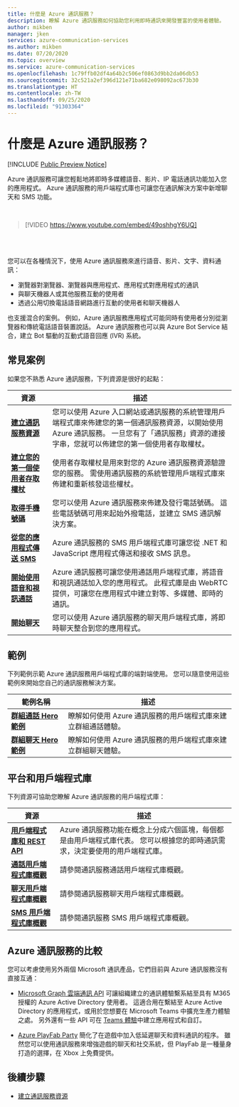 ```yaml
---
title: 什麼是 Azure 通訊服務？
description: 瞭解 Azure 通訊服務如何協助您利用即時通訊來開發豐富的使用者體驗。
author: mikben
manager: jken
services: azure-communication-services
ms.author: mikben
ms.date: 07/20/2020
ms.topic: overview
ms.service: azure-communication-services
ms.openlocfilehash: 1c79ffb02df4a64b2c506ef0863d9bb2da06db53
ms.sourcegitcommit: 32c521a2ef396d121e71ba682e098092ac673b30
ms.translationtype: HT
ms.contentlocale: zh-TW
ms.lasthandoff: 09/25/2020
ms.locfileid: "91303364"
---
```

# <a name="what-is-azure-communication-services"></a>什麼是 Azure 通訊服務？

[!INCLUDE [Public Preview Notice](./includes/public-preview-include.md)]

Azure 通訊服務可讓您輕鬆地將即時多媒體語音、影片、IP 電話通訊功能加入您的應用程式。 Azure 通訊服務的用戶端程式庫也可讓您在通訊解決方案中新增聊天和 SMS 功能。

<br>

> [!VIDEO https://www.youtube.com/embed/49oshhgY6UQ]

<br>
<br>

您可以在各種情況下，使用 Azure 通訊服務來進行語音、影片、文字、資料通訊：

- 瀏覽器對瀏覽器、瀏覽器與應用程式、應用程式對應用程式的通訊
- 與聊天機器人或其他服務互動的使用者
- 透過公用切換電話語音網路進行互動的使用者和聊天機器人

也支援混合的案例。 例如，Azure 通訊服務應用程式可能同時有使用者分別從瀏覽器和傳統電話語音裝置說話。 Azure 通訊服務也可以與 Azure Bot Service 結合，建立 Bot 驅動的互動式語音回應 (IVR) 系統。

## <a name="common-scenarios"></a>常見案例

如果您不熟悉 Azure 通訊服務，下列資源是很好的起點：
<br>

| 資源                               |描述                           |
|---                                    |---                                   |
|**[建立通訊服務資源](./quickstarts/create-communication-resource.md)**|您可以使用 Azure 入口網站或通訊服務的系統管理用戶端程式庫來佈建您的第一個通訊服務資源，以開始使用 Azure 通訊服務。 一旦您有了「通訊服務」資源的連接字串，您就可以佈建您的第一個使用者存取權杖。|
|**[建立您的第一個使用者存取權杖](./quickstarts/access-tokens.md)**|使用者存取權杖是用來對您的 Azure 通訊服務資源驗證您的服務。 需使用通訊服務的系統管理用戶端程式庫來佈建和重新核發這些權杖。|
|**[取得手機號碼](./quickstarts/telephony-sms/get-phone-number.md)**|您可以使用 Azure 通訊服務來佈建及發行電話號碼。 這些電話號碼可用來起始外撥電話，並建立 SMS 通訊解決方案。|
|**[從您的應用程式傳送 SMS](./quickstarts/telephony-sms/send.md)**|Azure 通訊服務的 SMS 用戶端程式庫可讓您從 .NET 和 JavaScript 應用程式傳送和接收 SMS 訊息。|
|**[開始使用語音和視訊通話](./quickstarts/voice-video-calling/getting-started-with-calling.md)**| Azure 通訊服務可讓您使用通話用戶端程式庫，將語音和視訊通話加入您的應用程式。 此程式庫是由 WebRTC 提供，可讓您在應用程式中建立對等、多媒體、即時的通訊。|
|**[開始聊天](./quickstarts/chat/get-started.md)**|您可以使用 Azure 通訊服務的聊天用戶端程式庫，將即時聊天整合到您的應用程式。|


## <a name="samples"></a>範例

下列範例示範 Azure 通訊服務用戶端程式庫的端對端使用。 您可以隨意使用這些範例來開始您自己的通訊服務解決方案。
<br>

| 範例名稱                               | 描述                           |
|---                                    |---                                   |
|**[群組通話 Hero 範例](./samples/calling-hero-sample.md)**|瞭解如何使用 Azure 通訊服務的用戶端程式庫來建立群組通話體驗。|
|**[群組聊天 Hero 範例](./samples/chat-hero-sample.md)**|瞭解如何使用 Azure 通訊服務的用戶端程式庫來建立群組聊天體驗。|


## <a name="platforms-and-client-libraries"></a>平台和用戶端程式庫

下列資源可協助您瞭解 Azure 通訊服務的用戶端程式庫：

| 資源                               | 描述                           |
|---                                    |---                                   |
|**[用戶端程式庫和 REST API](./concepts/sdk-options.md)**|Azure 通訊服務功能在概念上分成六個區塊，每個都是由用戶端程式庫代表。 您可以根據您的即時通訊需求，決定要使用的用戶端程式庫。|
|**[通話用戶端程式庫概觀](./concepts/voice-video-calling/calling-sdk-features.md)**|請參閱通訊服務通話用戶端程式庫概觀。|
|**[聊天用戶端程式庫概觀](./concepts/chat/sdk-features.md)**|請參閱通訊服務聊天用戶端程式庫概觀。|
|**[SMS 用戶端程式庫概觀](./concepts/telephony-sms/sdk-features.md)**|請參閱通訊服務 SMS 用戶端程式庫概觀。|

## <a name="compare-azure-communication-services"></a>Azure 通訊服務的比較

您可以考慮使用另外兩個 Microsoft 通訊產品，它們目前與 Azure 通訊服務沒有直接互通：

 - [Microsoft Graph 雲端通訊 API](https://docs.microsoft.com/graph/cloud-communications-concept-overview) 可讓組織建立的通訊體驗繫系結至具有 M365 授權的 Azure Active Directory 使用者。 這適合用在繫結至 Azure Active Directory 的應用程式，或用於您想要在 Microsoft Teams 中擴充生產力體驗之處。 另外還有一些 API 可在 [Teams 體驗](https://docs.microsoft.com/microsoftteams/platform/?view=msteams-client-js-latest&preserve-view=true)中建立應用程式和自訂。

 - [Azure PlayFab Party](https://docs.microsoft.com/gaming/playfab/features/multiplayer/networking/) 簡化了在遊戲中加入低延遲聊天和資料通訊的程序。 雖然您可以使用通訊服務來增強遊戲的聊天和社交系統，但 PlayFab 是一種量身打造的選擇，在 Xbox 上免費提供。


## <a name="next-steps"></a>後續步驟

 - [建立通訊服務資源](./quickstarts/create-communication-resource.md)

